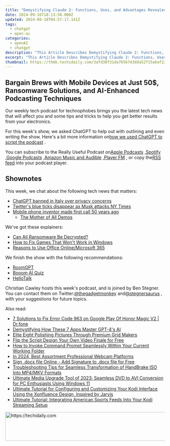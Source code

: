 ```yaml
---
title: "Demystifying Claude 2: Functions, Uses, and Advantages Revealed"
date: 2024-09-16T18:13:50.000Z
updated: 2024-09-18T04:57:17.141Z
tags:
  - chatgpt
  - open-ai
categories:
  - openAI
  - chatgpt
description: "This Article Describes Demystifying Claude 2: Functions, Uses, and Advantages Revealed"
excerpt: "This Article Describes Demystifying Claude 2: Functions, Uses, and Advantages Revealed"
thumbnail: https://thmb.techidaily.com/3afd30f31da7656743dda52f15a6af22d0fe17904a91a11b2b12cd01fcb4a3ee.jpg
---
```


## Bargain Brews with Mobile Devices at Just 50$, Ransomware Solutions, and AI-Enhanced Podcasting Techniques

 Our weekly tech podcast for technophobes brings you the latest tech news that will affect you and some tips and tricks to help you get better results from your electronics.

 For this week's show, we asked ChatGPT to help out with outlining and even writing the show. Here's a bit more information on[how we used ChatGPT to script the podcast](https://www.makeuseof.com/i-used-chatgpt-to-script-a-podcast-heres-what-happened/) .

 You can subscribe to the Really Useful Podcast on[Apple Podcasts](https://podcasts.apple.com/gb/podcast/the-really-useful-podcast/id1437847131?mt=2) ,[Spotify](https://open.spotify.com/show/283gDxLd6OTNEpRq6tN7ha) ,[Google Podcasts](https://www.google.com/podcasts?feed=aHR0cHM6Ly9hbmNob3IuZm0vcy8zMWJlNDcwL3BvZGNhc3QvcnNz) ,[Amazon Music and Audible](https://music.amazon.co.uk/podcasts/20ab73d4-5da2-46c7-a17f-dc6eb39bdb48/The-Really-Useful-Podcast) ,[Player FM](https://player.fm/series/the-really-useful-podcast-2491856) , or copy the[RSS feed](https://feeds.transistor.fm/the-really-useful-podcast) into your podcast player.

## Shownotes

This week, we chat about the following tech news that matters:

* [ChatGPT banned in Italy over privacy concerns](https://www.bbc.co.uk/news/technology-65139406)
* [Twitter's blue ticks disappear as Musk attacks NY Times](https://www.bbc.co.uk/news/technology-65156216)
* [Mobile phone inventor made first call 50 years ago](https://www.bbc.co.uk/news/technology-65112048)  
  * [The Mother of All Demos](https://www.youtube.com/watch?v=B6rKUf9DWRI)

We've got these explainers:

* [Can All Ransomware Be Decrypted?](https://www.makeuseof.com/can-all-ransomware-be-decrypted/)
* [How to Fix Games That Won't Work in Windows](https://www.makeuseof.com/fix-games-not-working-windows/)
* [Reasons to Use Office Online/Microsoft 365](https://www.makeuseof.com/tag/dont-pay-word-5-reasons-use-office-online/)

We finish the show with the following recommendations:

* [RoomGPT](http://https://www.roomgpt.io/)
* [Booom AI Quiz](https://booom.ai/)
* [HelloTalk](https://www.hellotalk.com/?lang=en)

 Christian Cawley hosts this week's podcast, and is joined by Ben Stegner. You can contact them on Twitter:[@thegadgetmonkey](https://twitter.com/thegadgetmonkey) and[@stegnersaurus](https://twitter.com/stegnersaurus) , with your suggestions for future topics.

<ins class="adsbygoogle"
     style="display:block"
     data-ad-format="autorelaxed"
     data-ad-client="ca-pub-7571918770474297"
     data-ad-slot="1223367746"></ins>

<ins class="adsbygoogle"
     style="display:block"
     data-ad-client="ca-pub-7571918770474297"
     data-ad-slot="8358498916"
     data-ad-format="auto"
     data-full-width-responsive="true"></ins>

<span class="atpl-alsoreadstyle">Also read:</span>
<div><ul>
<li><a href="https://howto.techidaily.com/7-solutions-to-fix-error-code-963-on-google-play-of-honor-magic-v2-drfone-by-drfone-fix-android-problems-fix-android-problems/"><u>7 Solutions to Fix Error Code 963 on Google Play Of Honor Magic V2 | Dr.fone</u></a></li>
<li><a href="https://tech-haven.techidaily.com/demystifying-how-these-7-apps-master-gpt-4s-ai/"><u>Demystifying How These 7 Apps Master GPT-4's AI</u></a></li>
<li><a href="https://extra-information.techidaily.com/elite-eight-polishing-pictures-through-premium-grid-makers/"><u>Elite Eight Polishing Pictures Through Premium Grid Makers</u></a></li>
<li><a href="https://extra-tips.techidaily.com/flip-the-script-design-your-own-video-finale-for-free/"><u>Flip the Script Design Your Own Video Finale for Free</u></a></li>
<li><a href="https://tech-renaissance.techidaily.com/how-to-invoke-command-prompt-seamlessly-within-your-current-working-folder/"><u>How to Invoke Command Prompt Seamlessly Within Your Current Working Folder</u></a></li>
<li><a href="https://vp-tips.techidaily.com/in-2024-best-assortment-professional-webcam-platforms/"><u>In 2024, Best Assortment Professional Webcam Platforms</u></a></li>
<li><a href="https://techidaily.com/sign-docx-file-online-add-signature-to-docx-file-for-free-by-ldigisigner-sign-a-word-sign-a-word/"><u>Sign .docx file Online - Add Signature to .docx file for Free</u></a></li>
<li><a href="https://tech-revival.techidaily.com/troubleshooting-tips-for-seamless-transformation-of-handbrake-iso-into-mp4mkv-formats/"><u>Troubleshooting Tips for Seamless Transformation of HandBrake ISO Into MP4/MKV Formats</u></a></li>
<li><a href="https://tech-revival.techidaily.com/ultimate-media-upgrade-tool-of-2023-seamless-dvd-to-avi-conversion-for-pc-enthusiasts-using-windows-11/"><u>Ultimate Media Upgrade Tool of 2023: Seamless DVD to AVI Conversion for PC Enthusiasts Using Windows 11</u></a></li>
<li><a href="https://tech-revival.techidaily.com/ultimate-tutorial-for-configuring-and-customizing-your-kodi-interface-using-the-xonfluence-design-inspired-by-jarvis/"><u>Ultimate Tutorial for Configuring and Customizing Your Kodi Interface Using the Xonfluence Design, Inspired by Jarvis</u></a></li>
<li><a href="https://tech-revival.techidaily.com/ultimate-tutorial-integrating-american-sports-feeds-into-your-kodi-streaming-setup/"><u>Ultimate Tutorial: Integrating American Sports Feeds Into Your Kodi Streaming Setup</u></a></li>
</ul></div>

<!-- affiliate ads begin -->
<a href="https://aligracehair.sjv.io/c/5597632/1886003/19272" target="_top" id="1886003">
  <img src="//a.impactradius-go.com/display-ad/19272-1886003" border="0" alt="https://techidaily.com" width="728" height="90"/>
</a>
<img height="0" width="0" src="https://aligracehair.sjv.io/i/5597632/1886003/19272" style="position:absolute;visibility:hidden;" border="0" />
<!-- affiliate ads end -->

